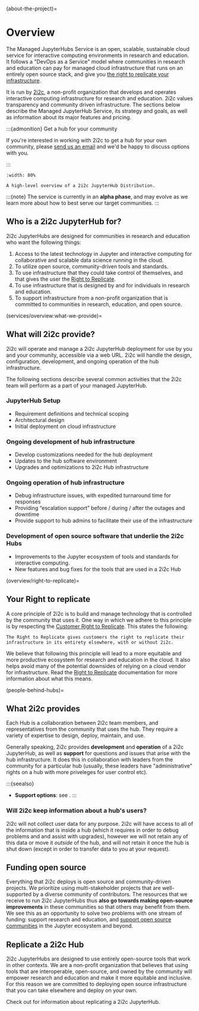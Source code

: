 (about-the-project)=
# Overview

The Managed JupyterHubs Service is an open, scalable, sustainable cloud service for interactive computing environments in research and education.
It follows a "DevOps as a Service" model where communities in research and education can pay for managed cloud infrastructure that runs on an entirely open source stack, and give you [the right to replicate your infrastructure](https://2i2c.org/right-to-replicate).

It is run by [2i2c](https://2i2c.org), a non-profit organization that develops and operates interactive computing infrastructure for research and education.
2i2c values transparency and community driven infrastructure.
The sections below describe the Managed JupyterHub Service, its strategy and goals, as well as information about its major features and pricing.

:::{admonition} Get a hub for your community

If you're interested in working with 2i2c to get a hub for your own community, please [send us an email](mailto:hello@2i2c.org) and we'd be happy to discuss options with you.

:::

```{figure} https://drive.google.com/uc?export=download&id=1vL8ekAtUQ4TEik4-oWIn36VAOITdlmpR
:width: 80%

A high-level overview of a 2i2c JupyterHub Distribution.
```

:::{note}
The service is currently in an **alpha phase**, and may evolve as we learn more about how to best serve our target communities.
:::


## Who is a 2i2c JupyterHub for?

2i2c JupyterHubs are designed for communities in research and education who want the following things:

1. Access to the latest technology in Jupyter and interactive computing for collaborative and scalable data science running in the cloud.
2. To utilize open source, community-driven tools and standards.
3. To use infrastructure that they could take control of themselves, and that gives the user the [Right to Replicate](overview/right-to-replicate).
4. To use infrastructure that is designed by and for individuals in research and education.
5. To support infrastructure from a non-profit organization that is committed to communities in research, education, and open source.

(services/overview:what-we-provide)=
## What will 2i2c provide?

2i2c will operate and manage a 2i2c JupyterHub deployment for use by you and your community, accessible via a web URL. 2i2c will handle the design, configuration, development, and ongoing operation of the hub infrastructure.

The following sections describe several common activities that the 2i2c team will perform as a part of your managed JupyterHub.

### JupyterHub Setup

* Requirement definitions and technical scoping
* Architectural design
* Initial deployment on cloud infrastructure

### Ongoing development of hub infrastructure

* Develop customizations needed for the hub deployment
* Updates to the hub software environment
* Upgrades and optimizations to 2i2c Hub infrastructure

### Ongoing operation of hub infrastructure

* Debug infrastructure issues, with expedited turnaround time for responses
* Providing “escalation support” before / during / after the outages and downtime
* Provide support to hub admins to facilitate their use of the infrastructure

### Development of open source software that underlie the 2i2c Hubs

* Improvements to the Jupyter ecosystem of tools and standards for interactive computing.
* New features and bug fixes for the tools that are used in a 2i2c Hub

(overview/right-to-replicate)=
## Your Right to replicate

A core principle of 2i2c is to build and manage technology that is controlled by the community that uses it.
One way in which we adhere to this principle is by respecting the [Customer Right to Replicate](https://2i2c.org/right-to-replicate/). This states the following:

```{epigraph}
The Right to Replicate gives customers the right to replicate their infrastructure in its entirety elsewhere, with or without 2i2c.
```

We believe that following this principle will lead to a more equitable and more productive ecosystem for research and education in the cloud. It also helps avoid many of the potential downsides of relying on a cloud vendor for infrastructure. Read the [Right to Replicate](https://2i2c.org/right-to-replicate/) documentation for more information about what this means.

(people-behind-hubs)=
## What 2i2c provides

Each Hub is a collaboration between 2i2c team members, and representatives from the community that uses the hub.
They require a variety of expertise to design, deploy, maintain, and use.

Generally speaking, 2i2c provides **development** and **operation** of a 2i2c JupyterHub, as well as **support** for questions and issues that arise with the hub infrastructure.
It does this in collaboration with leaders from the community for a particular hub (usually, these leaders have "administrative" rights on a hub with more priveleges for user control etc).

:::{seealso}
- **Support options**: see [](../admin/howto/support.md).
:::

### Will 2i2c keep information about a hub's users?

2i2c will not collect user data for any purpose. 2i2c will have access to all of the information that is inside a hub (which it requires in order to debug problems and and assist with upgrades), however we will not retain any of this data or move it *outside* of the hub, and will not retain it once the hub is shut down (except in order to transfer data to you at your request).


## Funding open source

Everything that 2i2c deploys is open source and community-driven projects.
We prioritize using multi-stakeholder projects that are well-supported by a diverse community of contributors.
The resources that we receive to run 2i2c JupyterHubs thus **also go towards making open-source improvements** in these communities so that others may benefit from them.
We see this as an opportunity to solve two problems with one stream of funding: support research and education, and [support open source communities](https://2i2c.org/values/) in the Jupyter ecosystem and beyond.

## Replicate a 2i2c Hub

2i2c JupyterHubs are designed to use entirely open-source tools that work in other contexts.
We are a non-profit organization that believes that using tools that are interoperable, open-source, and owned by the community will empower research and education and make it more equitable and inclusive.
For this reason we are committed to deploying open source infrastructure that you can take elsewhere and deploy on your own.

Check out [](../admin/howto/replicate.md) for information about replicating a 2i2c JupyterHub.
